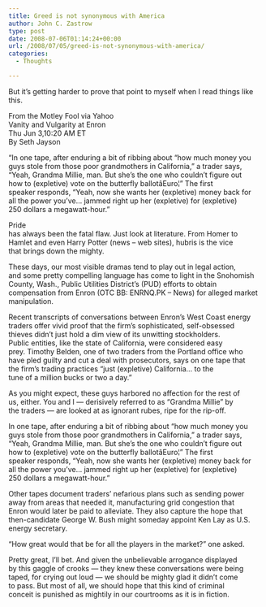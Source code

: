 ```yaml
---
title: Greed is not synonymous with America
author: John C. Zastrow
type: post
date: 2008-07-06T01:14:24+00:00
url: /2008/07/05/greed-is-not-synonymous-with-america/
categories:
  - Thoughts

---
```

But it&#8217;s getting harder to prove that point to myself when I read things like this.

From the Motley Fool via Yahoo  
Vanity and Vulgarity at Enron  
Thu Jun 3,10:20 AM ET  
By Seth Jayson 

&#8220;In one tape, after enduring a bit of ribbing about &#8220;how much money you  
guys stole from those poor grandmothers in California,&#8221; a trader says,  
&#8220;Yeah, Grandma Millie, man. But she&#8217;s the one who couldn&#8217;t figure out  
how to (expletive) vote on the butterfly ballotâEuro¦&#8221; The first  
speaker responds, &#8220;Yeah, now she wants her (expletive) money back for  
all the power you&#8217;ve&#8230; jammed right up her (expletive) for (expletive)  
250 dollars a megawatt-hour.&#8221; 

Pride  
has always been the fatal flaw. Just look at literature. From Homer to  
Hamlet and even Harry Potter (news &#8211; web sites), hubris is the vice  
that brings down the mighty. 

These days, our most visible dramas tend to play out in legal action,  
and some pretty compelling language has come to light in the Snohomish  
County, Wash., Public Utilities District&#8217;s (PUD) efforts to obtain  
compensation from Enron (OTC BB: ENRNQ.PK &#8211; News) for alleged market  
manipulation. 

Recent transcripts of conversations between Enron&#8217;s West Coast energy  
traders offer vivid proof that the firm&#8217;s sophisticated, self-obsessed  
thieves didn&#8217;t just hold a dim view of its unwitting stockholders.  
Public entities, like the state of California, were considered easy  
prey. Timothy Belden, one of two traders from the Portland office who  
have pled guilty and cut a deal with prosecutors, says on one tape that  
the firm&#8217;s trading practices &#8220;just (expletive) California&#8230; to the  
tune of a million bucks or two a day.&#8221; 

As you might expect, these guys harbored no affection for the rest of  
us, either. You and I &#8212; derisively referred to as &#8220;Grandma Millie&#8221; by  
the traders &#8212; are looked at as ignorant rubes, ripe for the rip-off. 

In one tape, after enduring a bit of ribbing about &#8220;how much money you  
guys stole from those poor grandmothers in California,&#8221; a trader says,  
&#8220;Yeah, Grandma Millie, man. But she&#8217;s the one who couldn&#8217;t figure out  
how to (expletive) vote on the butterfly ballotâEuro¦&#8221; The first  
speaker responds, &#8220;Yeah, now she wants her (expletive) money back for  
all the power you&#8217;ve&#8230; jammed right up her (expletive) for (expletive)  
250 dollars a megawatt-hour.&#8221; 

Other tapes document traders&#8217; nefarious plans such as sending power  
away from areas that needed it, manufacturing grid congestion that  
Enron would later be paid to alleviate. They also capture the hope that  
then-candidate George W. Bush might someday appoint Ken Lay as U.S.  
energy secretary. 

&#8220;How great would that be for all the players in the market?&#8221; one asked. 

Pretty great, I&#8217;ll bet. And given the unbelievable arrogance displayed  
by this gaggle of crooks &#8212; they knew these conversations were being  
taped, for crying out loud &#8212; we should be mighty glad it didn&#8217;t come  
to pass. But most of all, we should hope that this kind of criminal  
conceit is punished as mightily in our courtrooms as it is in fiction.